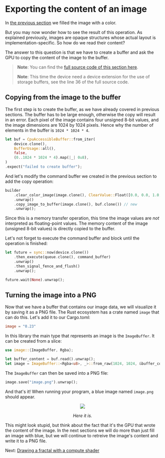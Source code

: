 # Exporting the content of an image

In [the previous section](/guide/image-clear) we filled the image with a color.

But you may now wonder how to see the result of this operation. As explained previously, images
are opaque structures whose actual layout is implementation-specific. So how do we read their
content?

The answer to this question is that we have to create a buffer and ask the GPU to copy the content
of the image to the buffer.

> **Note**: You can find the [full source code of this section
> here](https://github.com/vulkano-rs/vulkano-www/blob/master/examples/guide-image-clear.rs).
>
> **Note**: This time the device need a device extension for the use of storage buffers, see the line 36 of the full source code.

## Copying from the image to the buffer

The first step is to create the buffer, as we have already covered in previous sections. The buffer
has to be large enough, otherwise the copy will result in an error. Each pixel of the image
contains four unsigned 8-bit values, and the image dimensions are 1024 by 1024 pixels. Hence why
the number of elements in the buffer is `1024 * 1024 * 4`.

```rust
let buf = CpuAccessibleBuffer::from_iter(
    device.clone(),
    BufferUsage::all(),
    false,
    (0..1024 * 1024 * 4).map(|_| 0u8),
)
.expect("failed to create buffer");
```

And let's modify the command buffer we created in the previous section to add the copy operation:

```rust
builder
    .clear_color_image(image.clone(), ClearValue::Float([0.0, 0.0, 1.0, 1.0]))
    .unwrap()
    .copy_image_to_buffer(image.clone(), buf.clone()) // new
    .unwrap();
```

Since this is a memory transfer operation, this time the image values are *not* interpreted as
floating-point values. The memory content of the image (unsigned 8-bit values) is directly copied
to the buffer.

Let's not forget to execute the command buffer and block until the operation is finished:

```rust
let future = sync::now(device.clone())
    .then_execute(queue.clone(), command_buffer)
    .unwrap()
    .then_signal_fence_and_flush()
    .unwrap();

future.wait(None).unwrap();
```

## Turning the image into a PNG

Now that we have a buffer that contains our image data, we will visualize it by saving it as a PNG
file. The Rust ecosystem has a crate named `image` that can do this.
Let's add it to our Cargo.toml:

```toml
image = "0.23"
```

In this library the main type that represents an image is the `ImageBuffer`. It can be created
from a slice:

```rust
use image::{ImageBuffer, Rgba};

let buffer_content = buf.read().unwrap();
let image = ImageBuffer::<Rgba<u8>, _>::from_raw(1024, 1024, &buffer_content[..]).unwrap();
```

The `ImageBuffer` can then be saved into a PNG file:

```rust
image.save("image.png").unwrap();
```

And that's it! When running your program, a blue image named `image.png` should appear.

<center>
<img src="/guide-image-export-1.png" />

*Here it is.*
</center>

This might look stupid, but think about the fact that it's the GPU that wrote the content of
the image. In the next sections we will do more than just fill an image with blue, but we will
continue to retreive the image's content and write it to a PNG file.

Next: [Drawing a fractal with a compute shader](/guide/mandelbrot)
